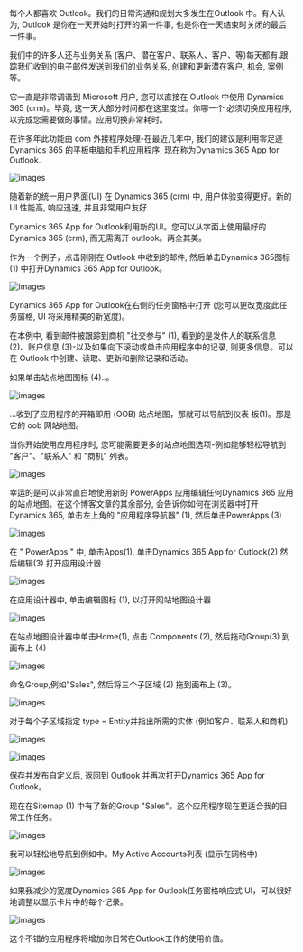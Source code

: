 每个人都喜欢 Outlook。我们的日常沟通和规划大多发生在Outlook 中。有人认为, Outlook 是你在一天开始时打开的第一件事, 也是你在一天结束时关闭的最后一件事。

我们中的许多人还与业务关系 (客户、潜在客户、联系人、客户、等)每天都有.跟踪我们收到的电子邮件发送到我们的业务关系, 创建和更新潜在客户, 机会, 案例等。

它一直是非常调谐到 Microsoft 用户, 您可以直接在 Outlook 中使用 Dynamics 365 (crm)。毕竟, 这一天大部分时间都在这里度过。你哪一个 必须切换应用程序, 以完成您需要做的事情。应用切换非常耗时。

在许多年此功能由 com 外接程序处理-在最近几年中, 我们的建议是利用零足迹 Dynamics 365 的平板电脑和手机应用程序, 现在称为Dynamics 365 App for Outlook.

![images](https://github.com/CohenLyon/OCPChinaPTSALLDOCS/blob/patch-1/01.BLOG/images/%E5%85%85%E5%88%86%E5%88%A9%E7%94%A8%E6%96%B0%E7%9A%84Dynamics365AppforOutlook%2001.png)

随着新的统一用户界面(UI) 在 Dynamics 365 (crm) 中, 用户体验变得更好。新的 UI 性能高, 响应迅速, 并且非常用户友好.

Dynamics 365 App for Outlook利用新的UI。您可以从字面上使用最好的 Dynamics 365 (crm), 而无需离开 outlook。两全其美。

作为一个例子，点击刚刚在 Outlook 中收到的邮件, 然后单击Dynamics 365图标 (1) 中打开Dynamics 365 App for Outlook。

![images](https://github.com/CohenLyon/OCPChinaPTSALLDOCS/blob/patch-1/01.BLOG/images/%E5%85%85%E5%88%86%E5%88%A9%E7%94%A8%E6%96%B0%E7%9A%84Dynamics365AppforOutlook%2002.jpg)

Dynamics 365 App for Outlook在右侧的任务窗格中打开 (您可以更改宽度此任务窗格, UI 将采用精美的新宽度)。

在本例中, 看到邮件被跟踪到商机 "社交参与" (1), 看到的是发件人的联系信息 (2)、账户信息 (3)-以及如果向下滚动或单击应用程序中的记录, 则更多信息。可以在 Outlook 中创建、读取、更新和删除记录和活动。

如果单击站点地图图标 (4)..。

![images](https://github.com/CohenLyon/OCPChinaPTSALLDOCS/blob/patch-1/01.BLOG/images/%E5%85%85%E5%88%86%E5%88%A9%E7%94%A8%E6%96%B0%E7%9A%84Dynamics365AppforOutlook%2003.jpg)

...收到了应用程序的开箱即用 (OOB) 站点地图，那就可以导航到仪表 板(1)。那是它的 oob 网站地图。

当你开始使用应用程序时, 您可能需要更多的站点地图选项-例如能够轻松导航到 "客户"、"联系人" 和 "商机" 列表。

![images](https://github.com/CohenLyon/OCPChinaPTSALLDOCS/blob/patch-1/01.BLOG/images/%E5%85%85%E5%88%86%E5%88%A9%E7%94%A8%E6%96%B0%E7%9A%84Dynamics365AppforOutlook%2004.jpg)

幸运的是可以非常直白地使用新的 PowerApps 应用编辑任何Dynamics 365 应用的站点地图。在这个博客文章的其余部分, 会告诉你如何在浏览器中打开Dynamics 365, 单击左上角的 "应用程序导航器" (1), 然后单击PowerApps (3)

![images](https://github.com/CohenLyon/OCPChinaPTSALLDOCS/blob/patch-1/01.BLOG/images/%E5%85%85%E5%88%86%E5%88%A9%E7%94%A8%E6%96%B0%E7%9A%84Dynamics365AppforOutlook%2005.jpg)

在 " PowerApps " 中, 单击Apps(1), 单击Dynamics 365 App for Outlook(2) 然后编辑(3) 打开应用设计器

![images](https://github.com/CohenLyon/OCPChinaPTSALLDOCS/blob/patch-1/01.BLOG/images/%E5%85%85%E5%88%86%E5%88%A9%E7%94%A8%E6%96%B0%E7%9A%84Dynamics365AppforOutlook%2006.jpg)

在应用设计器中, 单击编辑图标 (1), 以打开网站地图设计器

![images](https://github.com/CohenLyon/OCPChinaPTSALLDOCS/blob/patch-1/01.BLOG/images/%E5%85%85%E5%88%86%E5%88%A9%E7%94%A8%E6%96%B0%E7%9A%84Dynamics365AppforOutlook%2007.jpg)

在站点地图设计器中单击Home(1), 点击 Components (2), 然后拖动Group(3) 到画布上 (4)

![images](https://github.com/CohenLyon/OCPChinaPTSALLDOCS/blob/patch-1/01.BLOG/images/%E5%85%85%E5%88%86%E5%88%A9%E7%94%A8%E6%96%B0%E7%9A%84Dynamics365AppforOutlook%2008.jpg)

命名Group,例如"Sales", 然后将三个子区域 (2) 拖到画布上 (3)。

![images](https://github.com/CohenLyon/OCPChinaPTSALLDOCS/blob/patch-1/01.BLOG/images/%E5%85%85%E5%88%86%E5%88%A9%E7%94%A8%E6%96%B0%E7%9A%84Dynamics365AppforOutlook%2009.jpg)

对于每个子区域指定 type = Entity并指出所需的实体 (例如客户、联系人和商机)

![images](https://github.com/CohenLyon/OCPChinaPTSALLDOCS/blob/patch-1/01.BLOG/images/%E5%85%85%E5%88%86%E5%88%A9%E7%94%A8%E6%96%B0%E7%9A%84Dynamics365AppforOutlook%2010.jpg)

![images](https://github.com/CohenLyon/OCPChinaPTSALLDOCS/blob/patch-1/01.BLOG/images/%E5%85%85%E5%88%86%E5%88%A9%E7%94%A8%E6%96%B0%E7%9A%84Dynamics365AppforOutlook%2011.jpg)

保存并发布自定义后, 返回到 Outlook 并再次打开Dynamics 365 App for Outlook。

现在在Sitemap (1) 中有了新的Group "Sales"。这个应用程序现在更适合我的日常工作任务。

![images](https://github.com/CohenLyon/OCPChinaPTSALLDOCS/blob/patch-1/01.BLOG/images/%E5%85%85%E5%88%86%E5%88%A9%E7%94%A8%E6%96%B0%E7%9A%84Dynamics365AppforOutlook%2012.jpg)

我可以轻松地导航到例如中。My Active Accounts列表 (显示在网格中)

![images](https://github.com/CohenLyon/OCPChinaPTSALLDOCS/blob/patch-1/01.BLOG/images/%E5%85%85%E5%88%86%E5%88%A9%E7%94%A8%E6%96%B0%E7%9A%84Dynamics365AppforOutlook%2013.jpg)

如果我减少的宽度Dynamics 365 App for Outlook任务窗格响应式 UI，可以很好地调整以显示卡片中的每个记录。

![images](https://github.com/CohenLyon/OCPChinaPTSALLDOCS/blob/patch-1/01.BLOG/images/%E5%85%85%E5%88%86%E5%88%A9%E7%94%A8%E6%96%B0%E7%9A%84Dynamics365AppforOutlook%2014.jpg)

这个不错的应用程序将增加你日常在Outlook工作的使用价值。
